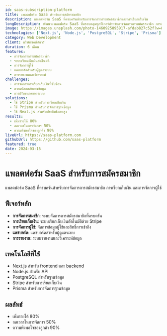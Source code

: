 ```yaml
---
id: saas-subscription-platform
title: แพลตฟอร์ม SaaS สำหรับการสมัครสมาชิก
description: แพลตฟอร์ม SaaS ที่ครบครันสำหรับการจัดการการสมัครสมาชิกและการเรียกเก็บเงิน
longDescription: พัฒนาแพลตฟอร์ม SaaS ที่ครอบคลุมทุกฟีเจอร์สำหรับการจัดการการสมัครสมาชิก การเรียกเก็บเงิน และการจัดการผู้ใช้
image: https://images.unsplash.com/photo-1460925895917-afdab827c52f?w=800&h=600&fit=crop
technologies: ['Next.js', 'Node.js', 'PostgreSQL', 'Stripe', 'Prisma']
category: Web Development
client: บริษัทซอฟต์แวร์
duration: 6 เดือน
features:
  - การจัดการการสมัครสมาชิก
  - ระบบเรียกเก็บเงินอัตโนมัติ
  - การจัดการผู้ใช้
  - แดชบอร์ดสำหรับผู้ดูแลระบบ
  - การรายงานและวิเคราะห์
challenges:
  - การจัดการการเรียกเก็บเงินที่ซับซ้อน
  - ความปลอดภัยของข้อมูล
  - การปรับขนาดของระบบ
solutions:
  - ใช้ Stripe สำหรับการเรียกเก็บเงิน
  - ใช้ Prisma สำหรับการจัดการฐานข้อมูล
  - ใช้ Next.js สำหรับประสิทธิภาพสูง
results:
  - เพิ่มรายได้ 80%
  - ลดเวลาในการจัดการ 50%
  - ความพึงพอใจของลูกค้า 90%
liveUrl: https://saas-platform.com
githubUrl: https://github.com/saas-platform
featured: true
date: 2024-03-15
---
```


# แพลตฟอร์ม SaaS สำหรับการสมัครสมาชิก

แพลตฟอร์ม SaaS ที่ครบครันสำหรับการจัดการการสมัครสมาชิก การเรียกเก็บเงิน และการจัดการผู้ใช้

## ฟีเจอร์หลัก

- **การจัดการสมาชิก**: ระบบจัดการการสมัครสมาชิกที่ครบครัน
- **การเรียกเก็บเงิน**: ระบบเรียกเก็บเงินอัตโนมัติด้วย Stripe
- **การจัดการผู้ใช้**: จัดการข้อมูลผู้ใช้และสิทธิ์การเข้าถึง
- **แดชบอร์ด**: แดชบอร์ดสำหรับผู้ดูแลระบบ
- **การรายงาน**: ระบบรายงานและวิเคราะห์ข้อมูล

## เทคโนโลยีที่ใช้

- Next.js สำหรับ frontend และ backend
- Node.js สำหรับ API
- PostgreSQL สำหรับฐานข้อมูล
- Stripe สำหรับการเรียกเก็บเงิน
- Prisma สำหรับการจัดการฐานข้อมูล

## ผลลัพธ์

- เพิ่มรายได้ 80%
- ลดเวลาในการจัดการ 50%
- ความพึงพอใจของลูกค้า 90%

